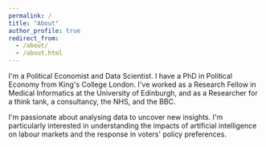 ```yaml
---
permalink: /
title: "About"
author_profile: true
redirect_from: 
  - /about/
  - /about.html
---
```


I'm a Political Economist and Data Scientist. I have a PhD in Political Economy from King's College London. I've worked as a Research Fellow in Medical Informatics at the University of Edinburgh, and as a Researcher for a think tank, a consultancy, the NHS, and the BBC.

I'm passionate about analysing data to uncover new insights. I'm particularly interested in understanding the impacts of artificial intelligence on labour markets and the response in voters' policy preferences.
